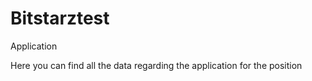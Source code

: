 # Bitstarztest
Application


Here you can find all the data regarding the application for the position
